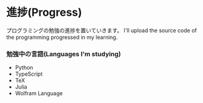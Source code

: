 # 進捗(Progress)
プログラミングの勉強の進捗を置いていきます。 
I'll upload the source code of the programming  progressed in my learning.
### 勉強中の言語(Languages I'm studying)
* Python
* TypeScript
* TeX
* Julia
* Wolfram Language
